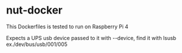 # nut-docker

This Dockerfiles is tested to run on Raspberry Pi 4

Expects a UPS usb device passed to it with --device, find it with lsusb ex./dev/bus/usb/001/005
